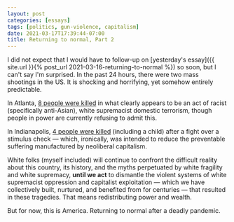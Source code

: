 ```yaml
---
layout: post
categories: [essays]
tags: [politics, gun-violence, capitalism]
date: 2021-03-17T17:39:44-07:00
title: Returning to normal, Part 2
---
```


I did not expect that I would have to follow-up on [yesterday's essay]({{ site.url }}{% post_url 2021-03-16-returning-to-normal %}) so soon, but I can't say I'm surprised. In the past 24 hours, there were two mass shootings in the US. It is shocking and horrifying, yet somehow entirely predictable.

<!--excerpt-->

In Atlanta, [8 people were killed](https://www.bbc.com/news/world-us-canada-56424616) in what clearly appears to be an act of racist (specifically anti-Asian), white supremacist domestic terrorism, though people in power are currently refusing to admit this.

In Indianapolis, [4 people were killed](https://www.bbc.com/news/world-us-canada-56424266) (including a child) after a fight over a stimulus check  &mdash; which, ironically, was intended to reduce the preventable suffering manufactured by neoliberal capitalism.

White folks (myself included) will continue to confront the difficult reality about this country, its history, and the myths perpetuated by white fragility and white supremacy, **until we act** to dismantle the violent systems of white supremacist oppression and capitalist exploitation &mdash; which we have collectively built, nurtured, and benefited from for centuries &mdash; that resulted in these tragedies. That means redistributing power and wealth.

But for now, this is America. Returning to normal after a deadly pandemic.
